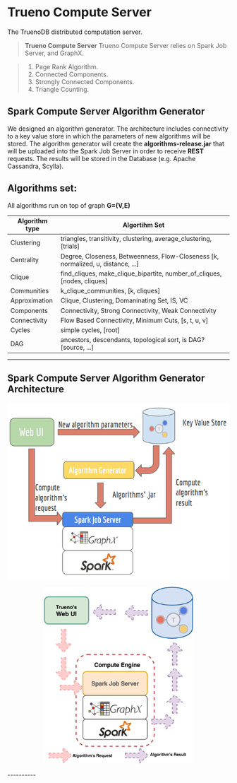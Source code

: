 # Trueno Compute Server
The TruenoDB distributed computation server.


> **Trueno Compute Server**
> Trueno Compute Server relies on Spark Job Server, and GraphX.

> 1. Page Rank Algorithm.
> 2. Connected Components.
> 3. Strongly Connected Components.
> 4. Triangle Counting.

## Spark Compute Server Algorithm Generator
We designed an algorithm generator. The architecture includes connectivity to a key value store in which the parameters of new algorithms will be stored. The algorithm generator will create the **algorithms-release.jar** that will be uploaded into the Spark Job Server in order to receive **REST** requests. The results will be stored in the Database (e.g. Apache Cassandra, Scylla).

## Algorithms set:

All algorithms run on top of graph **G=(V,E)**

| Algorithm type |           Algortihm Set    |
| ---------------| -------------------------------------------------------------------------- |
| Clustering     |      triangles, transitivity, clustering, average_clustering, [trials]      |
| Centrality     |      Degree, Closeness, Betweenness, Flow-Closeness [k, normalized, u, distance, ...]     |
| Clique         |      find_cliques, make_clique_bipartite, number_of_cliques, [nodes, cliques]     |
| Communities    |      k_clique_communities, [k, cliques]      |
| Approximation  |      Clique, Clustering, Domaninating Set, IS, VC       |
| Components     |      Connectivity, Strong Connectivity, Weak Connectivity      |
| Connectivity   |      Flow Based Connectivity, Minimum Cuts, [s, t, u, v]      |
| Cycles         |      simple cycles, [root]      |
| DAG            |      ancestors, descendants, topological sort, is DAG? [source, ...]      |


----------

## Spark Compute Server Algorithm Generator Architecture

<p align="center">
  <img height="400" src="https://raw.githubusercontent.com/TruenoDB/trueno-compute-server/master/assets/images/architecture.png">
</p>

<p align="center">
  <img height="400" src="https://raw.githubusercontent.com/TruenoDB/trueno-compute-server/master/assets/images/ComputeEngineArchitecture.png">
</p>
----------
